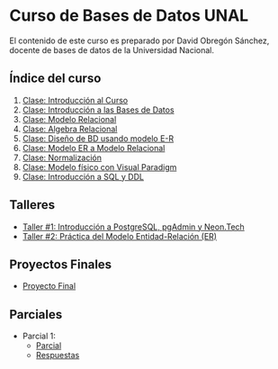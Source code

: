 # Curso de Bases de Datos UNAL

El contenido de este curso es preparado por David Obregón Sánchez, docente de bases de datos de la Universidad Nacional.
## Índice del curso

1. [Clase: Introducción al Curso](Clase%20-%20Introduccion%20al%20curso.md)
2. [Clase: Introducción a las Bases de Datos](Clase%20-%20Introducci%C3%B3n%20a%20las%20bases%20de%20datos.md)
3. [Clase: Modelo Relacional](Clase%20-%20Modelo%20relacional.md)
4. [Clase: Algebra Relacional](Clase%20-%20Algebra%20Relacional.md)
5. [Clase: Diseño de BD usando modelo E-R](Clase%20-%20Dise%C3%B1o%20de%20BD%20usando%20modelo%20E-R.md)
6. [Clase: Modelo ER a Modelo Relacional](Clase%20-%20Modelo%20ER%20a%20Modelo%20Relacional.md)
7. [Clase: Normalización](Clase%20%20-%20Normalizacion.md)
8. [Clase: Modelo físico con Visual Paradigm](Clase%20-%20Modelo%20relacional.md)
8. [Clase: Introducción a SQL y DDL](Clase%20-%20Introducci%C3%B3n%20a%20SQL%20y%20DDL.md)

## Talleres
- [Taller #1: Introducción a PostgreSQL, pgAdmin y Neon.Tech](Talleres%2FTaller%20%231.md)
- [Taller #2: Práctica del Modelo Entidad-Relación (ER)](Talleres/Taller%20%232/README.md)

## Proyectos Finales
- [Proyecto Final](Proyecto%20final.md)

## Parciales
- Parcial 1:
  - [Parcial](docs%2FParcial%201.pdf)
  - [Respuestas](Respuestas%20Parcial%20%231.md)